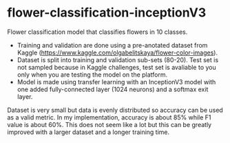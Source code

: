 # flower-classification-inceptionV3
Flower classification model that classifies flowers in 10 classes.

- Training and validation are done using a pre-anotated dataset from Kaggle (https://www.kaggle.com/olgabelitskaya/flower-color-images).
- Dataset is split into training and validation sub-sets (80-20). Test set is not sampled because in Kaggle challenges, test set is avaliable to you only when you are testing the model on the platform.
- Model is made using transfer learning with an InceptionV3 model with one added fully-connected layer (1024 neurons) and a softmax exit layer.

Dataset is very small but data is evenly distributed so accuracy can be used as a valid metric. In my implementation, accuracy is about 85% while F1 value is about 60%. This does not seem like a lot but this can be greatly improved with a larger dataset and a longer training time.
